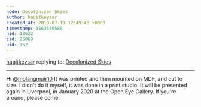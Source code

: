 ```yaml
---
node: Decolonized Skies
author: hagitkeysar
created_at: 2019-07-19 12:49:40 +0000
timestamp: 1563540580
nid: 12622
cid: 25069
uid: 152
---
```




[hagitkeysar](../profile/hagitkeysar) replying to: [Decolonized Skies](../notes/hagitkeysar/01-26-2016/decolonized-skies)

----
Hi [@molangmuir10](/profile/molangmuir10)  It was printed and then mounted on MDF, and cut to size. I didn't do it myself, it was done in a print studio.
It will be presented again in Liverpool, in January 2020 at the Open Eye Gallery. If you're around, please come!
